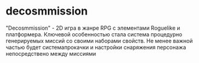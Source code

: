 # decosmmission
"Decosmmission" - 2D игра в жанре RPG с элементами Roguelike и платформера. 
Ключевой особенностью стала система процедурно генерируемых миссий со своими наборами свойств.
Не менее важной частью будет системапрокачки и настройки снаряжения персонажа непосредствено между миссиями     
